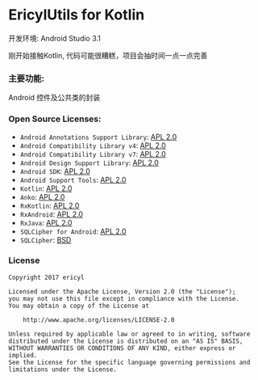 # EricylUtils for Kotlin
开发环境: Android Studio 3.1

刚开始接触Kotlin, 代码可能很糟糕，项目会抽时间一点一点完善

### 主要功能:
Android 控件及公共类的封装

### Open Source Licenses:
* `Android Annotations Support Library`: [APL 2.0](https://source.android.com/source/licenses.html#android-open-source-project-license)
* `Android Compatibility Library v4`: [APL 2.0](https://source.android.com/source/licenses.html#android-open-source-project-license)
* `Android Compatibility Library v7`: [APL 2.0](https://source.android.com/source/licenses.html#android-open-source-project-license)
* `Android Design Support Library`: [APL 2.0](https://source.android.com/source/licenses.html#android-open-source-project-license)
* `Android SDK`: [APL 2.0](https://source.android.com/source/licenses.html#android-open-source-project-license)
* `Android Support Tools`: [APL 2.0](https://source.android.com/source/licenses.html#android-open-source-project-license)
* `Kotlin`: [APL 2.0](https://github.com/JetBrains/kotlin/tree/master/license)
* `Anko`: [APL 2.0](https://raw.githubusercontent.com/Kotlin/anko/master/LICENSE)
* `RxKotlin`: [APL 2.0](https://raw.githubusercontent.com/ReactiveX/RxKotlin/2.x/LICENSE)
* `RxAndroid`: [APL 2.0](https://raw.githubusercontent.com/ReactiveX/RxAndroid/2.x/LICENSE)
* `RxJava`: [APL 2.0](https://raw.githubusercontent.com/ReactiveX/RxJava/2.x/LICENSE)
* `SQLCipher for Android`: [APL 2.0](https://www.zetetic.net/sqlcipher/LICENSE.pdf)
* `SQLCipher`: [BSD](https://www.zetetic.net/sqlcipher/license/)

### License
```
Copyright 2017 ericyl

Licensed under the Apache License, Version 2.0 (the "License");
you may not use this file except in compliance with the License.
You may obtain a copy of the License at

    http://www.apache.org/licenses/LICENSE-2.0

Unless required by applicable law or agreed to in writing, software
distributed under the License is distributed on an "AS IS" BASIS,
WITHOUT WARRANTIES OR CONDITIONS OF ANY KIND, either express or implied.
See the License for the specific language governing permissions and
limitations under the License.
```
